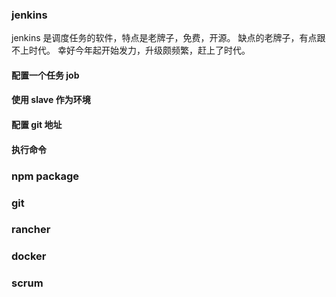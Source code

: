### jenkins

jenkins 是调度任务的软件，特点是老牌子，免费，开源。
缺点的老牌子，有点跟不上时代。
幸好今年起开始发力，升级颇频繁，赶上了时代。

#### 配置一个任务 job
#### 使用 slave 作为环境
#### 配置 git 地址
#### 执行命令


### npm package

### git

### rancher

### docker

### scrum
